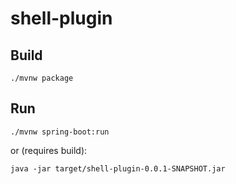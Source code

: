 # shell-plugin

## Build
```shell
./mvnw package
```

## Run
```shell
./mvnw spring-boot:run
```
or (requires build):
```shell
java -jar target/shell-plugin-0.0.1-SNAPSHOT.jar
```
